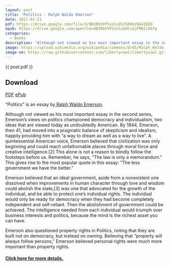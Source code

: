 ```yaml
---
layout: post
title: "Politics - Ralph Waldo Emerson"
date: 2017-01-21
pdf: https://drive.google.com/file/d/0B3RbVVPSsViuVUJSRHVzNG41bE0
epub: https://drive.google.com/open?id=0B3RbVVPSsViuSHlvSjFMQ1l0bTg
categories:
  - Books
description: "Although not viewed as his most important essay in the second series, Emerson’s views on politics championed democracy and individualism, two ideas that are viewed today as undoubtedly American."
image: https://upload.wikimedia.org/wikipedia/commons/d/d5/Ralph_Waldo_Emerson_ca1857_retouched.jpg
image-sm: https://raw.githubusercontent.com/libertysowl/libertysowl.github.io/master/images/Emerson_Politics_Frontpage_template.jpg
---
```


<div style="clear: both">
{{ post.pdf }}
<div id="posts_download">
<h2>Download</h2>
<a class="preview__more" href="https://drive.google.com/file/d/0B3RbVVPSsViuVUJSRHVzNG41bE0" download>PDF</a>
<a class="preview__more" href="https://drive.google.com/open?id=0B3RbVVPSsViuSHlvSjFMQ1l0bTg" download>ePub</a>

</div>

<div id="posts_main">

<p>"Politics" is an essay by<a href="http://www.rwe.org/biography/"> Ralph Waldo Emerson</a>.</p>
<p>Although not viewed as his most important essay in the second series, Emerson’s views on politics championed democracy and individualism, two ideas that are viewed today as undoubtedly American. By 1844, Emerson, then 41, had moved into a pragmatic balance of skepticism and idealism, happily providing him with “a way to dream as well as a way to live”. A quintessential American voice, Emerson believed that civilization was only beginning and could reach unfathomable places through moral force and creative intelligence.[2] This alone is not a reason to blindly follow the footsteps before us. Remember, he says, “The law is only a memorandum.” This gives rise to the most popular quote in this essay: “The less government we have the better.”</p>

<p>Emerson believed that an ideal government, aside from a nonexistent one dissolved when improvements in human character through love and wisdom could abolish the state,[3] was one that advocated for the growth of the individual, and be able to protect one’s individual rights. The individual would only be ready for democracy when they had become completely independent and self-reliant. Then the abolishment of government could be achieved. The intelligence needed from each individual would triumph over business interests and politics, because the mind is the richest asset you can have.</p>

<p>Emerson also questioned property rights in Politics, noting that they are built not on democracy, but instead on owning. Believing that “property will always follow persons," Emerson believed personal rights were much more important than property rights.</p>
<h4><a href="https://en.wikipedia.org/wiki/Politics_(essay)"> Click here for more details.</a></h4>

</div>


<div>